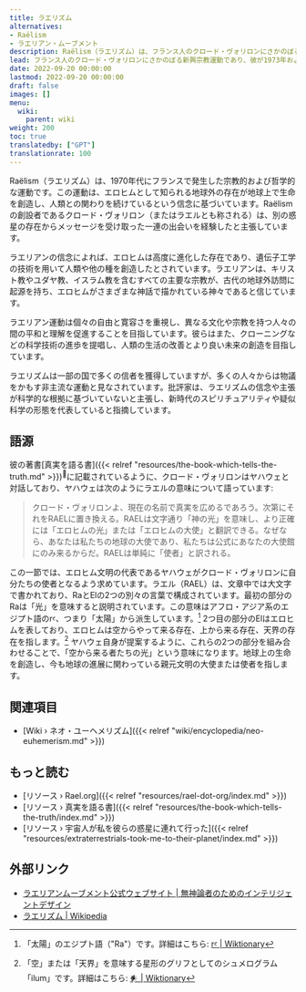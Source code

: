 ```yaml
---
title: ラエリズム
alternatives:
- Raëlism
- ラエリアン・ムーブメント
description: Raëlism（ラエリズム）は、フランス人のクロード・ヴォリロンにさかのぼる新興宗教運動であり、彼が1973年およびその後の年に、地球外文明であるヤハウェの代表者と出会ったと公言しています。彼は徐々にラエルという名前を受け入れ、それらの出会いで起こった対話を、誰でも今日読むことができる多くの本に書き記しました。ラエリアン信仰の前提は、ほとんどの宗教が、約25,000年前に地球をテラフォームし、その後創造神話で説明されるように、地球上で生命を合成的に創造した、神のような高度な地球外文明の行動を目撃しているということです。
lead: フランス人のクロード・ヴォリロンにさかのぼる新興宗教運動であり、彼が1973年およびその後の年に、地球外文明であるヤハウェの代表者と出会ったと公言しています。彼は徐々にラエルという名前を受け入れ、それらの出会いで起こった対話を、誰でも今日読むことができる多くの本に書き記しました。ラエリアン信仰の前提は、ほとんどの宗教が、約25,000年前に地球をテラフォームし、その後創造神話で説明されるように、地球上で生命を合成的に創造した、神のような高度な地球外文明の行動を目撃しているということです。
date: 2022-09-20 00:00:00
lastmod: 2022-09-20 00:00:00
draft: false
images: []
menu:
  wiki:
    parent: wiki
weight: 200
toc: true
translatedby: ["GPT"]
translationrate: 100
---
```


Raëlism（ラエリズム）は、1970年代にフランスで発生した宗教的および哲学的な運動です。この運動は、エロヒムとして知られる地球外の存在が地球上で生命を創造し、人類との関わりを続けているという信念に基づいています。Raëlismの創設者であるクロード・ヴォリロン（またはラエルとも称される）は、別の惑星の存在からメッセージを受け取った一連の出会いを経験したと主張しています。

ラエリアンの信念によれば、エロヒムは高度に進化した存在であり、遺伝子工学の技術を用いて人類や他の種を創造したとされています。ラエリアンは、キリスト教やユダヤ教、イスラム教を含むすべての主要な宗教が、古代の地球外訪問に起源を持ち、エロヒムがさまざまな神話で描かれている神々であると信じています。

ラエリアン運動は個々の自由と寛容さを重視し、異なる文化や宗教を持つ人々の間の平和と理解を促進することを目指しています。彼らはまた、クローニングなどの科学技術の進歩を提唱し、人類の生活の改善とより良い未来の創造を目指しています。

ラエリズムは一部の国で多くの信者を獲得していますが、多くの人々からは物議をかもす非主流な運動と見なされています。批評家は、ラエリズムの信念や主張が科学的な根拠に基づいていないと主張し、新時代のスピリチュアリティや疑似科学の形態を代表していると指摘しています。

## 語源

彼の著書[真実を語る書]({{< relref "resources/the-book-which-tells-the-truth.md" >}})<sup>📖</sup>に記載されているように、クロード・ヴォリロンはヤハウェと対話しており、ヤハウェは次のようにラエルの意味について語っています:

> クロード・ヴォリロンよ、現在の名前で真実を広めるであろう。次第にそれをRAELに置き換える。RAELは文字通り「神の光」を意味し、より正確には「エロヒムの光」または「エロヒムの大使」と翻訳できる。なぜなら、あなたは私たちの地球の大使であり、私たちは公式にあなたの大使館にのみ来るからだ。RAELは単純に「使者」と訳される。

この一節では、エロヒム文明の代表であるヤハウェがクロード・ヴォリロンに自分たちの使者となるよう求めています。ラエル（RAEL）は、文章中では大文字で書かれており、RaとElの2つの別々の言葉で構成されています。最初の部分のRaは「光」を意味すると説明されています。この意味はアフロ・アジア系のエジプト語のrꜥ、つまり「太陽」から派生しています。[^1] 2つ目の部分のElはエロヒムを表しており、エロヒムは空からやって来る存在、上から来る存在、天界の存在を指します。[^2] ヤハウェ自身が提案するように、これらの2つの部分を組み合わせることで、「空から来る者たちの光」という意味になります。地球上の生命を創造し、今も地球の進展に関わっている親元文明の大使または使者を指します。

[^1]: 「太陽」のエジプト語（"Ra"）です。詳細はこちら: [rꜥ | Wiktionary](https://en.wiktionary.org/wiki/r%EA%9C%A5)
[^2]: 「空」または「天界」を意味する星形のグリフとしてのシュメログラム「ilum」です。詳細はこちら: [𒀭 | Wiktionary](https://en.wiktionary.org/wiki/%F0%92%80%AD)

## 関連項目

- [Wiki › ネオ・ユーヘメリズム]({{< relref "wiki/encyclopedia/neo-euhemerism.md" >}})

## もっと読む

- [リソース › Rael.org]({{< relref "resources/rael-dot-org/index.md" >}})
- [リソース › 真実を語る書]({{< relref "resources/the-book-which-tells-the-truth/index.md" >}})
- [リソース › 宇宙人が私を彼らの惑星に連れて行った]({{< relref "resources/extraterrestrials-took-me-to-their-planet/index.md" >}})

## 外部リンク

- [ラエリアンムーブメント公式ウェブサイト | 無神論者のためのインテリジェントデザイン](https://rael.org/)
- [ラエリズム | Wikipedia](https://ja.wikipedia.org/wiki/%E3%83%A9%E3%82%A8%E3%83%AA%E3%82%BA%E3%83%A0)

